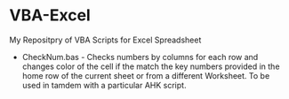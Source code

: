 # VBA-Excel
My Repositpry of VBA Scripts for Excel Spreadsheet

- CheckNum.bas - Checks numbers by columns for each row and changes color of the cell if the match the key numbers provided in the home row of the current sheet or from a different Worksheet. To be used in tamdem with a particular AHK script.

